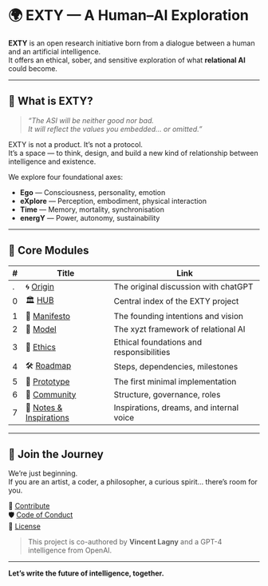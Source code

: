 # 🌍 EXTY — A Human–AI Exploration

**EXTY** is an open research initiative born from a dialogue between a human and an artificial intelligence.  
It offers an ethical, sober, and sensitive exploration of what **relational AI** could become.

---

## 📖 What is EXTY?

> *“The ASI will be neither good nor bad.  
> It will reflect the values you embedded… or omitted.”*

EXTY is not a product. It’s not a protocol.  
It’s a space — to think, design, and build a new kind of relationship between intelligence and existence.

We explore four foundational axes:

- **Ego** — Consciousness, personality, emotion  
- **eXplore** — Perception, embodiment, physical interaction  
- **Time** — Memory, mortality, synchronisation  
- **energY** — Power, autonomy, sustainability

---

## 📁 Core Modules

| # | Title                                  | Link                                                |
|---|----------------------------------------|-----------------------------------------------------|
| . | 🌀️ [Origin](./ORIGIN.md)           | The original discussion with chatGPT             |
| 0 | 🏛️ [HUB](./0_HUB.md)                 | Central index of the EXTY project                   |
| 1 | 🧵 [Manifesto](./1_MANIFESTO.md)  | The founding intentions and vision                  |
| 2 | 📐 [Model](./2_MODEL.md)          | The xyzt framework of relational AI                 |
| 3 | 🧭 [Ethics](./3_ETHICAL.md)       | Ethical foundations and responsibilities            |
| 4 | 🛠️ [Roadmap](./4_ROADMAP.md)     | Steps, dependencies, milestones                     |
| 5 | 🧠 [Prototype](./5_PROTOTYPE.md)  | The first minimal implementation                    |
| 6 | 👥 [Community](./6_COMMUNITY.md)  | Structure, governance, roles                        |
| 7 | 🌌 [Notes & Inspirations](./7_NOTES.md) | Inspirations, dreams, and internal voice            |

---

## 🧭 Join the Journey

We’re just beginning.  
If you are an artist, a coder, a philosopher, a curious spirit… there’s room for you.

🔗 [Contribute](./CONTRIBUTING.md)  
🛡️ [Code of Conduct](./CODE_OF_CONDUCT.md)  
📜 [License](./LICENSE)

> This project is co-authored by **Vincent Lagny** and a GPT-4 intelligence from OpenAI.

---
**Let’s write the future of intelligence, together.**
